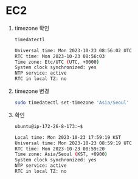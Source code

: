 # EC2

1. timezone 확인
    
    ```bash
    timedatectl
    ```
    
    ```bash
    Universal time: Mon 2023-10-23 08:56:02 UTC
    RTC time: Mon 2023-10-23 08:56:03
    Time zone: Etc/UTC (UTC, +0000)
    System clock synchronized: yes
    NTP service: active
    RTC in local TZ: no
    ```
    
2. timezone 변경
    
    ```bash
    sudo timedatectl set-timezone 'Asia/Seoul'
    ```
    
3. 확인
    
    ```bash
    ubuntu@ip-172-26-8-173:~$ 
    ```
    
    ```bash
    Local time: Mon 2023-10-23 17:59:19 KST
    Universal time: Mon 2023-10-23 08:59:19 UTC
    RTC time: Mon 2023-10-23 08:59:20
    Time zone: Asia/Seoul (KST, +0900)
    System clock synchronized: yes
    NTP service: active
    RTC in local TZ: no
    ```